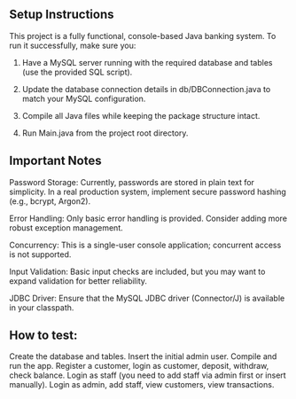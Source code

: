 ## Setup Instructions

This project is a fully functional, console-based Java banking system. To run it successfully, make sure you:

1. Have a MySQL server running with the required database and tables (use the provided SQL script).


2. Update the database connection details in db/DBConnection.java to match your MySQL configuration.


3. Compile all Java files while keeping the package structure intact.


4. Run Main.java from the project root directory.


## Important Notes

Password Storage: Currently, passwords are stored in plain text for simplicity. In a real production system, implement secure password hashing (e.g., bcrypt, Argon2).

Error Handling: Only basic error handling is provided. Consider adding more robust exception management.

Concurrency: This is a single-user console application; concurrent access is not supported.

Input Validation: Basic input checks are included, but you may want to expand validation for better reliability.

JDBC Driver: Ensure that the MySQL JDBC driver (Connector/J) is available in your classpath.


## How to test:
Create the database and tables.
Insert the initial admin user.
Compile and run the app.
Register a customer, login as customer, deposit, withdraw, check balance.
Login as staff (you need to add staff via admin first or insert manually).
Login as admin, add staff, view customers, view transactions.
